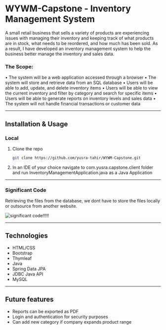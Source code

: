 # WYWM-Capstone - Inventory Management System

A small retail business that sells a variety of products are experiencing issues with managing their inventory and keeping track of what products are in stock, what needs to be reordered, and how much has been sold. As a result, I have developed an inventory management system to help the business better manage the inventory and sales data.

### The Scope: 

•	The system will be a web application accessed through a browser
•	The system will store and retrieve data from an SQL database
•	Users will be able to add, update, and delete inventory items
•	Users will be able to view the current inventory and filter by category and search for specific items
•	Users will be able to generate reports on inventory levels and sales data
•	The system will not handle financial transactions or customer data

---

## Installation & Usage

### Local

1. Clone the repo
   ```sh
   git clone https://github.com/yusra-tahir/WYWM-Capstone.git
   ```
2. In an IDE of your choice navigate to com.yusra.capstone.client folder and run InventoryManagementApplication.java as a Java Application

---

### Significant Code

Retrieving the files from the database, we dont have to store the files locally or outsource from another website.

![significant code](/sig-code.png)!!!!!

---

## Technologies

- HTML/CSS
- Bootstrap 
- Thymleaf 
- Java 
- Spring Data JPA 
- JDBC Java API
- MySQL

---

## Future features

- Reports can be exported as PDF 
- Login and authentication for security purposes
- Can add new category if company expands product range 
